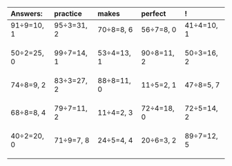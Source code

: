 | Answers: | practice | makes | perfect | ! |
| :--- | :--- | :--- | :--- | :--- |
| 91÷9=10, 1 | 95÷3=31, 2 | 70÷8=8, 6 | 56÷7=8, 0 | 41÷4=10, 1 | 
|   |   |   |   |   | 
|   |   |   |   |   | 
|   |   |   |   |   | 
| 50÷2=25, 0 | 99÷7=14, 1 | 53÷4=13, 1 | 90÷8=11, 2 | 50÷3=16, 2 | 
|   |   |   |   |   | 
|   |   |   |   |   | 
|   |   |   |   |   | 
| 74÷8=9, 2 | 83÷3=27, 2 | 88÷8=11, 0 | 11÷5=2, 1 | 47÷8=5, 7 | 
|   |   |   |   |   | 
|   |   |   |   |   | 
|   |   |   |   |   | 
| 68÷8=8, 4 | 79÷7=11, 2 | 11÷4=2, 3 | 72÷4=18, 0 | 72÷5=14, 2 | 
|   |   |   |   |   | 
|   |   |   |   |   | 
|   |   |   |   |   | 
| 40÷2=20, 0 | 71÷9=7, 8 | 24÷5=4, 4 | 20÷6=3, 2 | 89÷7=12, 5 | 
|   |   |   |   |   | 
|   |   |   |   |   | 
|   |   |   |   |   | 
